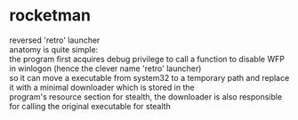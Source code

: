# rocketman
reversed 'retro' launcher \
anatomy is quite simple:\
the program first acquires debug privilege to call a function to disable WFP in winlogon (hence the clever name 'retro' launcher)\
so it can move a executable from system32 to a temporary path and replace it with a minimal downloader which is stored in the\
program's resource section for stealth, the downloader is also responsible for calling the original executable for stealth
